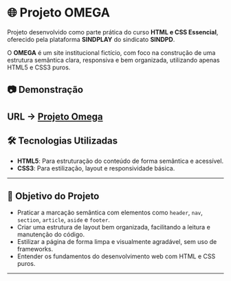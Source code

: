 # 🌐 Projeto OMEGA

Projeto desenvolvido como parte prática do curso **HTML e CSS Essencial**, oferecido pela plataforma **SINDPLAY** do sindicato **SINDPD**.

O **OMEGA** é um site institucional fictício, com foco na construção de uma estrutura semântica clara, responsiva e bem organizada, utilizando apenas HTML5 e CSS3 puros.

## 📷 Demonstração
URL -> <a href="https://maicondante.github.io/Projeto_Omega/">Projeto Omega</a>
---

## 🛠️ Tecnologias Utilizadas

- **HTML5**: Para estruturação do conteúdo de forma semântica e acessível.
- **CSS3**: Para estilização, layout e responsividade básica.

---

## 🎯 Objetivo do Projeto

- Praticar a marcação semântica com elementos como `header`, `nav`, `section`, `article`, `aside` e `footer`.
- Criar uma estrutura de layout bem organizada, facilitando a leitura e manutenção do código.
- Estilizar a página de forma limpa e visualmente agradável, sem uso de frameworks.
- Entender os fundamentos do desenvolvimento web com HTML e CSS puros.

---